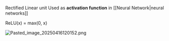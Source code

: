 Rectified Linear unit
Used as **activation function** in \[\[Neural Network|neural networks]]

ReLU(x) = max(0, x)

![Pasted\_image\_20250416120152.png](pasted_image_20250416120152.png)
